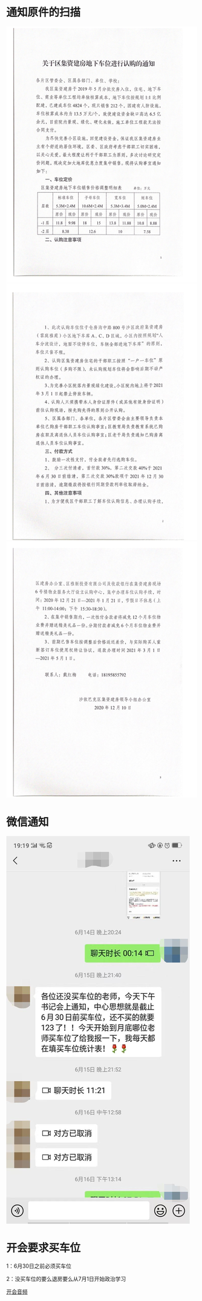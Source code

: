 # 通知原件的扫描

![image](1.png)
![image](2.png)
![image](3.png)

# 微信通知

![image](4.jpg)

# 开会要求买车位

1：6月30日之前必须买车位

2：没买车位的要么退房要么从7月1日开始政治学习

[开会音频](20220617_123707.m4a)

